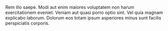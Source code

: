 Rem illo saepe. Modi aut enim maiores voluptatem non harum exercitationem eveniet. Veniam aut quasi porro optio sint. Vel quia magnam explicabo laborum. Dolorum eos totam ipsum asperiores minus sunt facilis perspiciatis corporis.